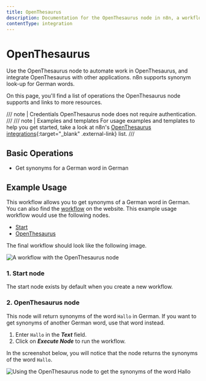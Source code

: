```yaml
---
title: OpenThesaurus
description: Documentation for the OpenThesaurus node in n8n, a workflow automation platform. Includes details of operations and configuration, and links to examples and credentials information.
contentType: integration
---
```


# OpenThesaurus

Use the OpenThesaurus node to automate work in OpenThesaurus, and integrate OpenThesaurus with other applications. n8n supports synonym look-up for German words. 

On this page, you'll find a list of operations the OpenThesaurus node supports and links to more resources.

/// note | Credentials
OpenThesaurus node does not require authentication. 
///
/// note | Examples and templates
For usage examples and templates to help you get started, take a look at n8n's [OpenThesaurus integrations](https://n8n.io/integrations/openthesaurus/){:target="_blank" .external-link} list.
///

## Basic Operations

* Get synonyms for a German word in German

## Example Usage

This workflow allows you to get synonyms of a German word in German. You can also find the [workflow](https://n8n.io/workflows/806) on the website. This example usage workflow would use the following nodes.
- [Start](/integrations/builtin/core-nodes/n8n-nodes-base.start/)
- [OpenThesaurus]()

The final workflow should look like the following image.

![A workflow with the OpenThesaurus node](/_images/integrations/builtin/app-nodes/openthesaurus/workflow.png)

### 1. Start node

The start node exists by default when you create a new workflow.

### 2. OpenThesaurus node

This node will return synonyms of the word `Hallo` in German. If you want to get synonyms of another German word, use that word instead.

1. Enter `Hallo` in the ***Text*** field.
2. Click on ***Execute Node*** to run the workflow.

In the screenshot below, you will notice that the node returns the synonyms of the word `Hallo`.

![Using the OpenThesaurus node to get the synonyms of the word Hallo](/_images/integrations/builtin/app-nodes/openthesaurus/openthesaurus_node.png)

